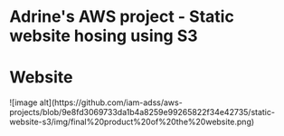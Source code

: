 <h1> Adrine's AWS project - Static website hosing using S3 </h1>
<h1> Website </h1>
![image alt](https://github.com/iam-adss/aws-projects/blob/9e8fd3069733da1b4a8259e99265822f34e42735/static-website-s3/img/final%20product%20of%20the%20website.png)
